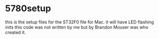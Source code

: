 # 5780setup
this is the setup files for the ST32F0 file for Mac. it will have LED flashing inits
this code was not written by me but by Brandon Mouser was who created it. 

